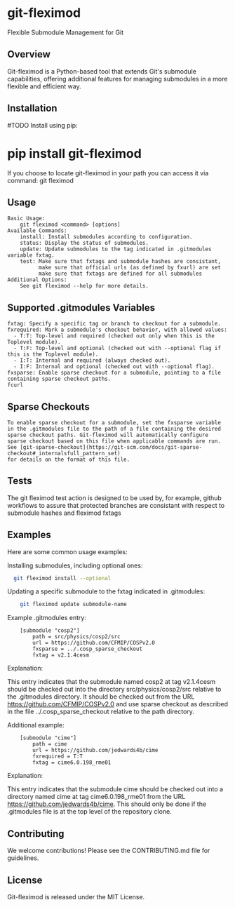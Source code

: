 # git-fleximod

Flexible Submodule Management for Git

## Overview

Git-fleximod is a Python-based tool that extends Git's submodule capabilities, offering additional features for managing submodules in a more flexible and efficient way.

## Installation

#TODO    Install using pip:
#        pip install git-fleximod
  If you choose to locate git-fleximod in your path you can access it via command: git fleximod

## Usage

    Basic Usage:
        git fleximod <command> [options]
    Available Commands:
        install: Install submodules according to configuration.
        status: Display the status of submodules.
        update: Update submodules to the tag indicated in .gitmodules variable fxtag.
        test: Make sure that fxtags and submodule hashes are consistant,
              make sure that official urls (as defined by fxurl) are set
              make sure that fxtags are defined for all submodules
    Additional Options:
        See git fleximod --help for more details.

## Supported .gitmodules Variables

    fxtag: Specify a specific tag or branch to checkout for a submodule.
    fxrequired: Mark a submodule's checkout behavior, with allowed values:
      - T:T: Top-level and required (checked out only when this is the Toplevel module).
      - T:F: Top-level and optional (checked out with --optional flag if this is the Toplevel module).
      - I:T: Internal and required (always checked out).
      - I:F: Internal and optional (checked out with --optional flag).
    fxsparse: Enable sparse checkout for a submodule, pointing to a file containing sparse checkout paths.
    fcurl

## Sparse Checkouts

    To enable sparse checkout for a submodule, set the fxsparse variable
    in the .gitmodules file to the path of a file containing the desired
    sparse checkout paths. Git-fleximod will automatically configure
    sparse checkout based on this file when applicable commands are run.
    See [git-sparse-checkout](https://git-scm.com/docs/git-sparse-checkout#_internalsfull_pattern_set)
    for details on the format of this file.

## Tests

   The git fleximod test action is designed to be used by, for example, github workflows
   to assure that protected branches are consistant with respect to submodule hashes and fleximod fxtags

## Examples

Here are some common usage examples:

Installing submodules, including optional ones:
```bash
  git fleximod install --optional
```

Updating a specific submodule to the fxtag indicated in .gitmodules:

```bash
    git fleximod update submodule-name
```
Example .gitmodules entry:
```ini, toml
    [submodule "cosp2"]
        path = src/physics/cosp2/src
        url = https://github.com/CFMIP/COSPv2.0
        fxsparse = ../.cosp_sparse_checkout
        fxtag = v2.1.4cesm
```
Explanation:

This entry indicates that the submodule named cosp2 at tag v2.1.4cesm
should be checked out into the directory src/physics/cosp2/src
relative to the .gitmodules directory.  It should be checked out from
the URL https://github.com/CFMIP/COSPv2.0 and use sparse checkout as
described in the file ../.cosp_sparse_checkout relative to the path
directory.

Additional example:
```ini, toml
    [submodule "cime"]
        path = cime
        url = https://github.com/jedwards4b/cime
        fxrequired = T:T
        fxtag = cime6.0.198_rme01
```

Explanation:

This entry indicates that the submodule cime should be checked out
into a directory named cime at tag cime6.0.198_rme01 from the URL
https://github.com/jedwards4b/cime.  This should only be done if
the .gitmodules file is at the top level of the repository clone.

## Contributing

We welcome contributions! Please see the CONTRIBUTING.md file for guidelines.

## License

Git-fleximod is released under the MIT License.
